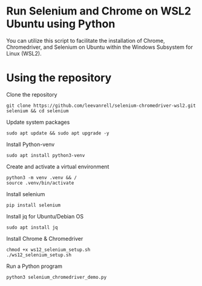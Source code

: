 # Run Selenium and Chrome on WSL2 Ubuntu using Python
You can utilize this script to facilitate the installation of Chrome, Chromedriver, and Selenium on Ubuntu within the Windows Subsystem for Linux (WSL2).

# Using the repository

Clone the repository

```
git clone https://github.com/leevanrell/selenium-chromedriver-wsl2.git selenium && cd selenium
```
Update system packages

```
sudo apt update && sudo apt upgrade -y
```

Install Python-venv

```
sudo apt install python3-venv
```

Create and activate a virtual environment

```
python3 -m venv .venv && /
source .venv/bin/activate
```
Install selenium

```
pip install selenium
```

Install jq for Ubuntu/Debian OS
```
sudo apt install jq
```

Install Chrome & Chromedriver


```
chmod +x ws12_selenium_setup.sh
./ws12_selenium_setup.sh
```

Run a Python program

```
python3 selenium_chromedriver_demo.py
```
